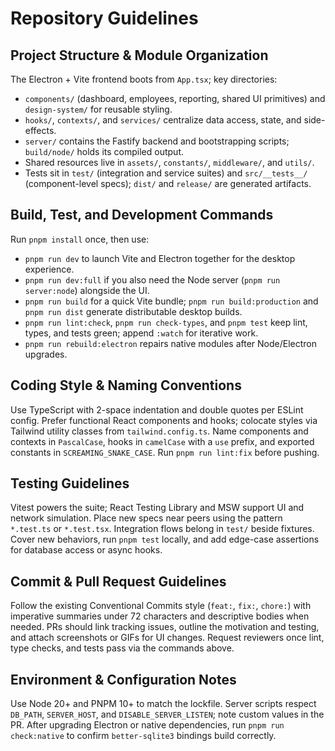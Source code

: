 # Repository Guidelines

## Project Structure & Module Organization
The Electron + Vite frontend boots from `App.tsx`; key directories:
- `components/` (dashboard, employees, reporting, shared UI primitives) and `design-system/` for reusable styling.
- `hooks/`, `contexts/`, and `services/` centralize data access, state, and side-effects.
- `server/` contains the Fastify backend and bootstrapping scripts; `build/node/` holds its compiled output.
- Shared resources live in `assets/`, `constants/`, `middleware/`, and `utils/`.
- Tests sit in `test/` (integration and service suites) and `src/__tests__/` (component-level specs); `dist/` and `release/` are generated artifacts.

## Build, Test, and Development Commands
Run `pnpm install` once, then use:
- `pnpm run dev` to launch Vite and Electron together for the desktop experience.
- `pnpm run dev:full` if you also need the Node server (`pnpm run server:node`) alongside the UI.
- `pnpm run build` for a quick Vite bundle; `pnpm run build:production` and `pnpm run dist` generate distributable desktop builds.
- `pnpm run lint:check`, `pnpm run check-types`, and `pnpm test` keep lint, types, and tests green; append `:watch` for iterative work.
- `pnpm run rebuild:electron` repairs native modules after Node/Electron upgrades.

## Coding Style & Naming Conventions
Use TypeScript with 2-space indentation and double quotes per ESLint config. Prefer functional React components and hooks; colocate styles via Tailwind utility classes from `tailwind.config.ts`. Name components and contexts in `PascalCase`, hooks in `camelCase` with a `use` prefix, and exported constants in `SCREAMING_SNAKE_CASE`. Run `pnpm run lint:fix` before pushing.

## Testing Guidelines
Vitest powers the suite; React Testing Library and MSW support UI and network simulation. Place new specs near peers using the pattern `*.test.ts` or `*.test.tsx`. Integration flows belong in `test/` beside fixtures. Cover new behaviors, run `pnpm test` locally, and add edge-case assertions for database access or async hooks.

## Commit & Pull Request Guidelines
Follow the existing Conventional Commits style (`feat:`, `fix:`, `chore:`) with imperative summaries under 72 characters and descriptive bodies when needed. PRs should link tracking issues, outline the motivation and testing, and attach screenshots or GIFs for UI changes. Request reviewers once lint, type checks, and tests pass via the commands above.

## Environment & Configuration Notes
Use Node 20+ and PNPM 10+ to match the lockfile. Server scripts respect `DB_PATH`, `SERVER_HOST`, and `DISABLE_SERVER_LISTEN`; note custom values in the PR. After upgrading Electron or native dependencies, run `pnpm run check:native` to confirm `better-sqlite3` bindings build correctly.
